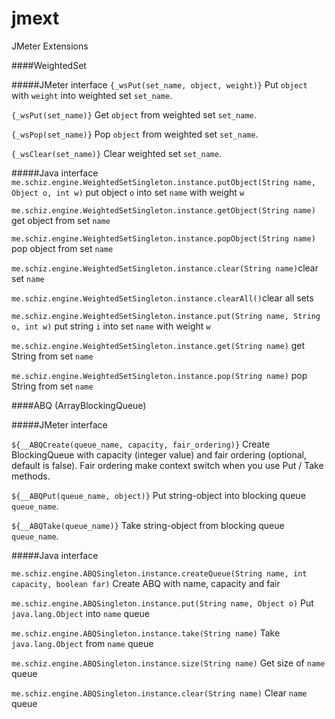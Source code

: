 jmext
=====

JMeter Extensions

####WeightedSet

#####JMeter interface
`{_wsPut(set_name, object, weight)}` Put `object` with `weight` into weighted set `set_name`.

`{_wsPut(set_name)}` Get `object` from weighted set `set_name`.

`{_wsPop(set_name)}` Pop `object` from weighted set `set_name`.

`{_wsClear(set_name)}` Clear weighted set `set_name`.

#####Java interface
`me.schiz.engine.WeightedSetSingleton.instance.putObject(String name, Object o, int w)` put object `o` into set `name` with weight `w`

`me.schiz.engine.WeightedSetSingleton.instance.getObject(String name)` get object from set `name`

`me.schiz.engine.WeightedSetSingleton.instance.popObject(String name)` pop object from set `name`

`me.schiz.engine.WeightedSetSingleton.instance.clear(String name)`clear set `name`

`me.schiz.engine.WeightedSetSingleton.instance.clearAll()`clear all sets

`me.schiz.engine.WeightedSetSingleton.instance.put(String name, String o, int w)` put string `i` into set `name` with weight `w`

`me.schiz.engine.WeightedSetSingleton.instance.get(String name)` get String from set `name`

`me.schiz.engine.WeightedSetSingleton.instance.pop(String name)` pop String from set `name`


####ABQ (ArrayBlockingQueue)

#####JMeter interface

`${__ABQCreate(queue_name, capacity, fair_ordering)}` Create BlockingQueue with capacity (integer value) and fair ordering (optional, default is false). Fair ordering make context switch when you use Put / Take methods.

`${__ABQPut(queue_name, object)}` Put string-object into blocking queue `queue_name`.

`${__ABQTake(queue_name)}` Take string-object from blocking queue `queue_name`.

#####Java interface

`me.schiz.engine.ABQSingleton.instance.createQueue(String name, int capacity, boolean far)` Create ABQ with name, capacity and fair

`me.schiz.engine.ABQSingleton.instance.put(String name, Object o)` Put `java.lang.Object` into `name` queue 

`me.schiz.engine.ABQSingleton.instance.take(String name)` Take `java.lang.Object` from `name` queue

`me.schiz.engine.ABQSingleton.instance.size(String name)` Get size of `name` queue

`me.schiz.engine.ABQSingleton.instance.clear(String name)` Clear `name` queue
